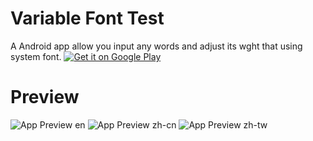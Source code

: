 # Variable Font Test
A Android app allow you input any words and adjust its wght that using system font.
<a href='https://play.google.com/store/apps/details?id=moe.echo.variablefonttest'>
  <img alt='Get it on Google Play' src='https://play.google.com/intl/en_us/badges/static/images/badges/en_badge_web_generic.png'/>
</a>

# Preview
![App Preview en](doc/pics/variable-font-test-en.gif)
![App Preview zh-cn](doc/pics/variable-font-test-zh-cn.gif)
![App Preview zh-tw](doc/pics/variable-font-test-zh-tw.gif)
